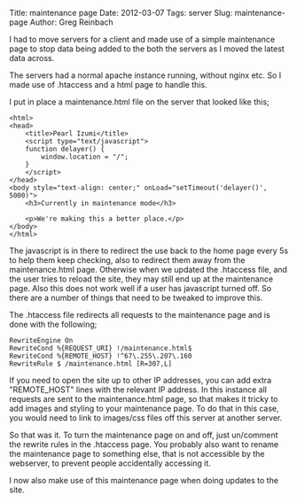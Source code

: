 Title: maintenance page
Date: 2012-03-07
Tags: server
Slug: maintenance-page
Author: Greg Reinbach

I had to move servers for a client and made use of a simple maintenance page to stop data being added to the both the servers as I moved the latest data across.

The servers had a normal apache instance running, without nginx etc. So I made use of .htaccess and a html page to handle this.

I put in place a maintenance.html file on the server that looked like this;

    <html>
    <head>
        <title>Pearl Izumi</title>
        <script type="text/javascript">
        function delayer() {
            window.location = "/";
        }
        </script>
    </head>
    <body style="text-align: center;" onLoad="setTimeout('delayer()', 5000)">
        <h3>Currently in maintenance mode</h3>

        <p>We're making this a better place.</p>
    </body>
    </html>

The javascript is in there to redirect the use back to the home page every 5s to help them keep checking, also to redirect them away from the maintenance.html page. Otherwise when we updated the .htaccess file, and the user tries to reload the site, they may still end up at the maintenance page. Also this does not work well if a user has javascript turned off. So there are a number of things that need to be tweaked to improve this.

The .htaccess file redirects all requests to the maintenance page and is done with the following;

    RewriteEngine On
    RewriteCond %{REQUEST_URI} !/maintenance.html$
    RewriteCond %{REMOTE_HOST} !^67\.255\.207\.160
    RewriteRule $ /maintenance.html [R=307,L]

If you need to open the site up to other IP addresses, you can add extra "REMOTE_HOST" lines with the relevant IP address.
In this instance all requests are sent to the maintenance.html page, so that makes it tricky to add images and styling to your maintenance page. To do that in this case, you would need to link to images/css files off this server at another server.

So that was it. To turn the maintenance page on and off, just un/comment the rewrite rules in the .htaccess page. You probably also want to rename the maintenance page to something else, that is not accessible by the webserver, to prevent people accidentally accessing it.

I now also make use of this maintenance page when doing updates to the site.
